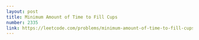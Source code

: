 ```yaml
---
layout: post
title: Minimum Amount of Time to Fill Cups
number: 2335
link: https://leetcode.com/problems/minimum-amount-of-time-to-fill-cups
---
```


